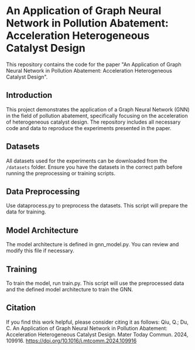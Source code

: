 # An Application of Graph Neural Network in Pollution Abatement: Acceleration Heterogeneous Catalyst Design

This repository contains the code for the paper "An Application of Graph Neural Network in Pollution Abatement: Acceleration Heterogeneous Catalyst Design".

## Introduction
This project demonstrates the application of a Graph Neural Network (GNN) in the field of pollution abatement, specifically focusing on the acceleration of heterogeneous catalyst design. The repository includes all necessary code and data to reproduce the experiments presented in the paper.

## Datasets
All datasets used for the experiments can be downloaded from the `/datasets` folder. Ensure you have the datasets in the correct path before running the preprocessing or training scripts.

## Data Preprocessing
Use dataprocess.py to preprocess the datasets. This script will prepare the data for training.

## Model Architecture
The model architecture is defined in gnn_model.py. You can review and modify this file if necessary.

## Training
To train the model, run train.py. This script will use the preprocessed data and the defined model architecture to train the GNN.

## Citation
If you find this work helpful, please consider citing it as follows:
Qiu, Q.; Du, C. An Application of Graph Neural Network in Pollution Abatement: Acceleration Heterogeneous Catalyst Design. Mater Today Commun. 2024, 109916. https://doi.org/10.1016/j.mtcomm.2024.109916
